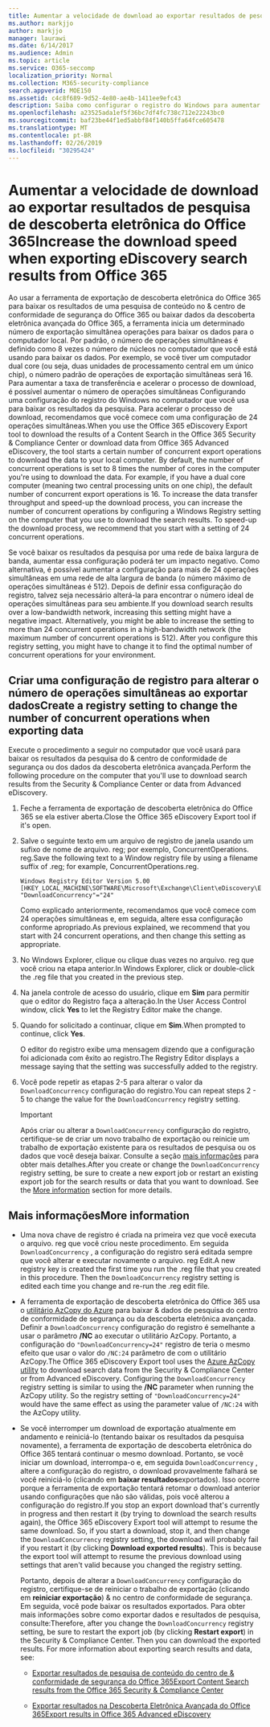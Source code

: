 ```yaml
---
title: Aumentar a velocidade de download ao exportar resultados de pesquisa de descoberta eletrônica do Office 365
ms.author: markjjo
author: markjjo
manager: laurawi
ms.date: 6/14/2017
ms.audience: Admin
ms.topic: article
ms.service: O365-seccomp
localization_priority: Normal
ms.collection: M365-security-compliance
search.appverid: MOE150
ms.assetid: c4c8f689-9d52-4e80-ae4b-1411ee9efc43
description: Saiba como configurar o registro do Windows para aumentar a taxa de transferência de dados ao baixar os resultados da pesquisa e pesquisar dados &amp; do centro de conformidade de segurança do Office 365 e da descoberta eletrônica avançada do Office 365.
ms.openlocfilehash: a23525ada1ef5f36bc7df4fc738c712e22243bc0
ms.sourcegitcommit: baf23be44f1ed5abbf84f140b5ffa64fce605478
ms.translationtype: MT
ms.contentlocale: pt-BR
ms.lasthandoff: 02/26/2019
ms.locfileid: "30295424"
---
```

# <a name="increase-the-download-speed-when-exporting-ediscovery-search-results-from-office-365"></a><span data-ttu-id="51c8a-103">Aumentar a velocidade de download ao exportar resultados de pesquisa de descoberta eletrônica do Office 365</span><span class="sxs-lookup"><span data-stu-id="51c8a-103">Increase the download speed when exporting eDiscovery search results from Office 365</span></span>

<span data-ttu-id="51c8a-p101">Ao usar a ferramenta de exportação de descoberta eletrônica do Office 365 para baixar os resultados de uma pesquisa de conteúdo no &amp; centro de conformidade de segurança do Office 365 ou baixar dados da descoberta eletrônica avançada do Office 365, a ferramenta inicia um determinado número de exportação simultânea operações para baixar os dados para o computador local. Por padrão, o número de operações simultâneas é definido como 8 vezes o número de núcleos no computador que você está usando para baixar os dados. Por exemplo, se você tiver um computador dual core (ou seja, duas unidades de processamento central em um único chip), o número padrão de operações de exportação simultâneas será 16. Para aumentar a taxa de transferência e acelerar o processo de download, é possível aumentar o número de operações simultâneas Configurando uma configuração do registro do Windows no computador que você usa para baixar os resultados da pesquisa. Para acelerar o processo de download, recomendamos que você comece com uma configuração de 24 operações simultâneas.</span><span class="sxs-lookup"><span data-stu-id="51c8a-p101">When you use the Office 365 eDiscovery Export tool to download the results of a Content Search in the Office 365 Security &amp; Compliance Center or download data from Office 365 Advanced eDiscovery, the tool starts a certain number of concurrent export operations to download the data to your local computer. By default, the number of concurrent operations is set to 8 times the number of cores in the computer you're using to download the data. For example, if you have a dual core computer (meaning two central processing units on one chip), the default number of concurrent export operations is 16. To increase the data transfer throughput and speed-up the download process, you can increase the number of concurrent operations by configuring a Windows Registry setting on the computer that you use to download the search results. To speed-up the download process, we recommend that you start with a setting of 24 concurrent operations.</span></span>
  
<span data-ttu-id="51c8a-p102">Se você baixar os resultados da pesquisa por uma rede de baixa largura de banda, aumentar essa configuração poderá ter um impacto negativo. Como alternativa, é possível aumentar a configuração para mais de 24 operações simultâneas em uma rede de alta largura de banda (o número máximo de operações simultâneas é 512). Depois de definir essa configuração do registro, talvez seja necessário alterá-la para encontrar o número ideal de operações simultâneas para seu ambiente.</span><span class="sxs-lookup"><span data-stu-id="51c8a-p102">If you download search results over a low-bandwidth network, increasing this setting might have a negative impact. Alternatively, you might be able to increase the setting to more than 24 concurrent operations in a high-bandwidth network (the maximum number of concurrent operations is 512). After you configure this registry setting, you might have to change it to find the optimal number of concurrent operations for your environment.</span></span>
  
## <a name="create-a-registry-setting-to-change-the-number-of-concurrent-operations-when-exporting-data"></a><span data-ttu-id="51c8a-112">Criar uma configuração de registro para alterar o número de operações simultâneas ao exportar dados</span><span class="sxs-lookup"><span data-stu-id="51c8a-112">Create a registry setting to change the number of concurrent operations when exporting data</span></span>

<span data-ttu-id="51c8a-113">Execute o procedimento a seguir no computador que você usará para baixar os resultados da pesquisa do &amp; centro de conformidade de segurança ou dos dados da descoberta eletrônica avançada.</span><span class="sxs-lookup"><span data-stu-id="51c8a-113">Perform the following procedure on the computer that you'll use to download search results from the Security &amp; Compliance Center or data from Advanced eDiscovery.</span></span>
  
1. <span data-ttu-id="51c8a-114">Feche a ferramenta de exportação de descoberta eletrônica do Office 365 se ela estiver aberta.</span><span class="sxs-lookup"><span data-stu-id="51c8a-114">Close the Office 365 eDiscovery Export tool if it's open.</span></span> 
    
2. <span data-ttu-id="51c8a-115">Salve o seguinte texto em um arquivo de registro de janela usando um sufixo de nome de arquivo. reg; por exemplo, ConcurrentOperations. reg.</span><span class="sxs-lookup"><span data-stu-id="51c8a-115">Save the following text to a Window registry file by using a filename suffix of .reg; for example, ConcurrentOperations.reg.</span></span> 
    
    ```
    Windows Registry Editor Version 5.00
    [HKEY_LOCAL_MACHINE\SOFTWARE\Microsoft\Exchange\Client\eDiscovery\ExportTool]
    "DownloadConcurrency"="24"
    ```

    <span data-ttu-id="51c8a-116">Como explicado anteriormente, recomendamos que você comece com 24 operações simultâneas e, em seguida, altere essa configuração conforme apropriado.</span><span class="sxs-lookup"><span data-stu-id="51c8a-116">As previous explained, we recommend that you start with 24 concurrent operations, and then change this setting as appropriate.</span></span>
    
3. <span data-ttu-id="51c8a-117">No Windows Explorer, clique ou clique duas vezes no arquivo. reg que você criou na etapa anterior.</span><span class="sxs-lookup"><span data-stu-id="51c8a-117">In Windows Explorer, click or double-click the .reg file that you created in the previous step.</span></span>
    
4. <span data-ttu-id="51c8a-118">Na janela controle de acesso do usuário, clique em **Sim** para permitir que o editor do Registro faça a alteração.</span><span class="sxs-lookup"><span data-stu-id="51c8a-118">In the User Access Control window, click **Yes** to let the Registry Editor make the change.</span></span> 
    
5. <span data-ttu-id="51c8a-119">Quando for solicitado a continuar, clique em **Sim**.</span><span class="sxs-lookup"><span data-stu-id="51c8a-119">When prompted to continue, click **Yes**.</span></span>
    
    <span data-ttu-id="51c8a-120">O editor do registro exibe uma mensagem dizendo que a configuração foi adicionada com êxito ao registro.</span><span class="sxs-lookup"><span data-stu-id="51c8a-120">The Registry Editor displays a message saying that the setting was successfully added to the registry.</span></span>
    
6. <span data-ttu-id="51c8a-121">Você pode repetir as etapas 2-5 para alterar o valor da `DownloadConcurrency` configuração do registro.</span><span class="sxs-lookup"><span data-stu-id="51c8a-121">You can repeat steps 2 - 5 to change the value for the  `DownloadConcurrency` registry setting.</span></span> 
    
    > [!IMPORTANT]
    > <span data-ttu-id="51c8a-p103">Após criar ou alterar a `DownloadConcurrency` configuração do registro, certifique-se de criar um novo trabalho de exportação ou reinicie um trabalho de exportação existente para os resultados de pesquisa ou os dados que você deseja baixar. Consulte a seção [mais informações](increase-download-speeds-when-exporting-ediscovery-results.md#moreinfo) para obter mais detalhes.</span><span class="sxs-lookup"><span data-stu-id="51c8a-p103">After you create or change the  `DownloadConcurrency` registry setting, be sure to create a new export job or restart an existing export job for the search results or data that you want to download. See the [More information](increase-download-speeds-when-exporting-ediscovery-results.md#moreinfo) section for more details.</span></span> 
  
## <a name="more-information"></a><span data-ttu-id="51c8a-124">Mais informações</span><span class="sxs-lookup"><span data-stu-id="51c8a-124">More information</span></span>

- <span data-ttu-id="51c8a-p104">Uma nova chave de registro é criada na primeira vez que você executa o arquivo. reg que você criou neste procedimento. Em seguida `DownloadConcurrency` , a configuração do registro será editada sempre que você alterar e executar novamente o arquivo. reg Edit.</span><span class="sxs-lookup"><span data-stu-id="51c8a-p104">A new registry key is created the first time you run the .reg file that you created in this procedure. Then the  `DownloadConcurrency` registry setting is edited each time you change and re-run the .reg edit file.</span></span> 
    
- <span data-ttu-id="51c8a-p105">A ferramenta de exportação de descoberta eletrônica do Office 365 usa o [utilitário AzCopy do Azure](https://go.microsoft.com/fwlink/?linkid=849949) para baixar &amp; dados de pesquisa do centro de conformidade de segurança ou da descoberta eletrônica avançada. Definir a `DownloadConcurrency` configuração do registro é semelhante a usar o parâmetro **/NC** ao executar o utilitário AzCopy. Portanto, a configuração do `"DownloadConcurrency=24"` registro de teria o mesmo efeito que usar o valor do `/NC:24` parâmetro de com o utilitário AzCopy.</span><span class="sxs-lookup"><span data-stu-id="51c8a-p105">The Office 365 eDiscovery Export tool uses the [Azure AzCopy utility](https://go.microsoft.com/fwlink/?linkid=849949) to download search data from the Security &amp; Compliance Center or from Advanced eDiscovery. Configuring the  `DownloadConcurrency` registry setting is similar to using the **/NC** parameter when running the AzCopy utility. So the registry setting of  `"DownloadConcurrency=24"` would have the same effect as using the parameter value of  `/NC:24` with the AzCopy utility.</span></span> 
    
- <span data-ttu-id="51c8a-p106">Se você interromper um download de exportação atualmente em andamento e reiniciá-lo (tentando baixar os resultados da pesquisa novamente), a ferramenta de exportação de descoberta eletrônica do Office 365 tentará continuar o mesmo download. Portanto, se você iniciar um download, interrompa-o e, em seguida `DownloadConcurrency` , altere a configuração do registro, o download provavelmente falhará se você reiniciá-lo (clicando em **baixar resultados**exportados). Isso ocorre porque a ferramenta de exportação tentará retomar o download anterior usando configurações que não são válidas, pois você alterou a configuração do registro.</span><span class="sxs-lookup"><span data-stu-id="51c8a-p106">If you stop an export download that's currently in progress and then restart it (by trying to download the search results again), the Office 365 eDiscovery Export tool will attempt to resume the same download. So, if you start a download, stop it, and then change the  `DownloadConcurrency` registry setting, the download will probably fail if you restart it (by clicking **Download exported results**). This is because the export tool will attempt to resume the previous download using settings that aren't valid because you changed the registry setting.</span></span>
    
    <span data-ttu-id="51c8a-p107">Portanto, depois de alterar a `DownloadConcurrency` configuração do registro, certifique-se de reiniciar o trabalho de exportação (clicando em **reiniciar exportação**) &amp; no centro de conformidade de segurança. Em seguida, você pode baixar os resultados exportados. Para obter mais informações sobre como exportar dados e resultados de pesquisa, consulte:</span><span class="sxs-lookup"><span data-stu-id="51c8a-p107">Therefore, after you change the  `DownloadConcurrency` registry setting, be sure to restart the export job (by clicking **Restart export**) in the Security &amp; Compliance Center. Then you can download the exported results. For more information about exporting search results and data, see:</span></span>
    
  - [<span data-ttu-id="51c8a-136">Exportar resultados de pesquisa de conteúdo do centro de &amp; conformidade de segurança do Office 365</span><span class="sxs-lookup"><span data-stu-id="51c8a-136">Export Content Search results from the Office 365 Security &amp; Compliance Center</span></span>](export-search-results.md)
    
  - [<span data-ttu-id="51c8a-137">Exportar resultados na Descoberta Eletrônica Avançada do Office 365</span><span class="sxs-lookup"><span data-stu-id="51c8a-137">Export results in Office 365 Advanced eDiscovery</span></span>](export-results-in-advanced-ediscovery.md)
    
